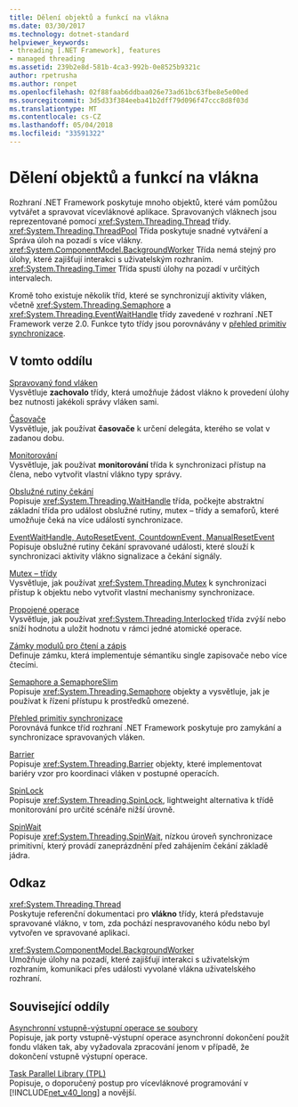 ```yaml
---
title: Dělení objektů a funkcí na vlákna
ms.date: 03/30/2017
ms.technology: dotnet-standard
helpviewer_keywords:
- threading [.NET Framework], features
- managed threading
ms.assetid: 239b2e8d-581b-4ca3-992b-0e8525b9321c
author: rpetrusha
ms.author: ronpet
ms.openlocfilehash: 02f88faab6ddbaa026e73ad61bc63fbe8e5e00ed
ms.sourcegitcommit: 3d5d33f384eeba41b2dff79d096f47ccc8d8f03d
ms.translationtype: MT
ms.contentlocale: cs-CZ
ms.lasthandoff: 05/04/2018
ms.locfileid: "33591322"
---
```

# <a name="threading-objects-and-features"></a>Dělení objektů a funkcí na vlákna
Rozhraní .NET Framework poskytuje mnoho objektů, které vám pomůžou vytvářet a spravovat vícevláknové aplikace. Spravovaných vláknech jsou reprezentované pomocí <xref:System.Threading.Thread> třídy. <xref:System.Threading.ThreadPool> Třída poskytuje snadné vytváření a Správa úloh na pozadí s více vlákny. <xref:System.ComponentModel.BackgroundWorker> Třída nemá stejný pro úlohy, které zajišťují interakci s uživatelským rozhraním. <xref:System.Threading.Timer> Třída spustí úlohy na pozadí v určitých intervalech.  
  
 Kromě toho existuje několik tříd, které se synchronizují aktivity vláken, včetně <xref:System.Threading.Semaphore> a <xref:System.Threading.EventWaitHandle> třídy zavedené v rozhraní .NET Framework verze 2.0. Funkce tyto třídy jsou porovnávány v [přehled primitiv synchronizace](../../../docs/standard/threading/overview-of-synchronization-primitives.md).  
  
## <a name="in-this-section"></a>V tomto oddílu  
 [Spravovaný fond vláken](../../../docs/standard/threading/the-managed-thread-pool.md)  
 Vysvětluje **zachovalo** třídy, která umožňuje žádost vlákno k provedení úlohy bez nutnosti jakékoli správy vláken sami.  
  
 [Časovače](../../../docs/standard/threading/timers.md)  
 Vysvětluje, jak používat **časovače** k určení delegáta, kterého se volat v zadanou dobu.  
  
 [Monitorování](http://msdn.microsoft.com/library/33fe4aef-b44b-42fd-9e72-c908e39e75db)  
 Vysvětluje, jak používat **monitorování** třída k synchronizaci přístup na člena, nebo vytvořit vlastní vlákno typy správy.  
  
 [Obslužné rutiny čekání](http://msdn.microsoft.com/library/48d10b6f-5fd7-407c-86ab-0179aef72489)  
 Popisuje <xref:System.Threading.WaitHandle> třída, počkejte abstraktní základní třída pro událost obslužné rutiny, mutex – třídy a semaforů, které umožňuje čeká na více událostí synchronizace.  
  
 [EventWaitHandle, AutoResetEvent, CountdownEvent, ManualResetEvent](../../../docs/standard/threading/eventwaithandle-autoresetevent-countdownevent-manualresetevent.md)  
 Popisuje obslužné rutiny čekání spravované události, které slouží k synchronizaci aktivity vlákno signalizace a čekání signály.  
  
 [Mutex – třídy](../../../docs/standard/threading/mutexes.md)  
 Vysvětluje, jak používat <xref:System.Threading.Mutex> k synchronizaci přístup k objektu nebo vytvořit vlastní mechanismy synchronizace.  
  
 [Propojené operace](../../../docs/standard/threading/interlocked-operations.md)  
 Vysvětluje, jak používat <xref:System.Threading.Interlocked> třída zvýší nebo sníží hodnotu a uložit hodnotu v rámci jedné atomické operace.  
  
 [Zámky modulů pro čtení a zápis](../../../docs/standard/threading/reader-writer-locks.md)  
 Definuje zámku, která implementuje sémantiku single zapisovače nebo více čtecími.  
  
 [Semaphore a SemaphoreSlim](../../../docs/standard/threading/semaphore-and-semaphoreslim.md)  
 Popisuje <xref:System.Threading.Semaphore> objekty a vysvětluje, jak je používat k řízení přístupu k prostředků omezené.  
  
 [Přehled primitiv synchronizace](../../../docs/standard/threading/overview-of-synchronization-primitives.md)  
 Porovnává funkce tříd rozhraní .NET Framework poskytuje pro zamykání a synchronizace spravovaných vláken.  
  
 [Barrier](../../../docs/standard/threading/barrier.md)  
 Popisuje <xref:System.Threading.Barrier> objekty, které implementovat bariéry vzor pro koordinaci vláken v postupné operacích.  
  
 [SpinLock](../../../docs/standard/threading/spinlock.md)  
 Popisuje <xref:System.Threading.SpinLock>, lightweight alternativa k třídě monitorování pro určité scénáře nižší úrovně.  
  
 [SpinWait](../../../docs/standard/threading/spinwait.md)  
 Popisuje <xref:System.Threading.SpinWait>, nízkou úroveň synchronizace primitivní, který provádí zaneprázdnění před zahájením čekání základě jádra.  
  
## <a name="reference"></a>Odkaz  
 <xref:System.Threading.Thread>  
 Poskytuje referenční dokumentaci pro **vlákno** třídy, která představuje spravované vlákno, v tom, zda pochází nespravovaného kódu nebo byl vytvořen ve spravované aplikaci.  
  
 <xref:System.ComponentModel.BackgroundWorker>  
 Umožňuje úlohy na pozadí, které zajišťují interakci s uživatelským rozhraním, komunikaci přes události vyvolané vlákna uživatelského rozhraní.  
  
## <a name="related-sections"></a>Související oddíly  
 [Asynchronní vstupně-výstupní operace se soubory](../../../docs/standard/io/asynchronous-file-i-o.md)  
 Popisuje, jak porty vstupně-výstupní operace asynchronní dokončení použít fondu vláken tak, aby vyžadovala zpracování jenom v případě, že dokončení vstupně výstupní operace.  
  
 [Task Parallel Library (TPL)](../../../docs/standard/parallel-programming/task-parallel-library-tpl.md)  
 Popisuje, o doporučený postup pro vícevláknové programování v [!INCLUDE[net_v40_long](../../../includes/net-v40-long-md.md)] a novější.
